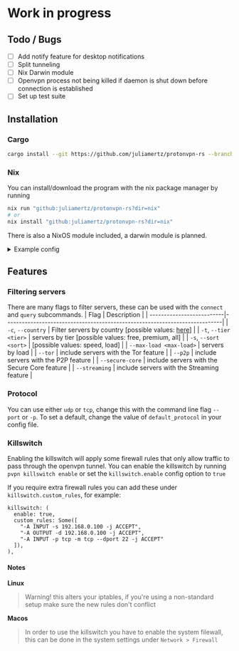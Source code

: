 # Work in progress

## Todo / Bugs

- [ ] Add notify feature for desktop notifications
- [ ] Split tunneling
- [ ] Nix Darwin module
- [ ] Openvpn process not being killed if daemon is shut down before connection is established
- [ ] Set up test suite

## Installation

### Cargo

```sh
cargo install --git https://github.com/juliamertz/protonvpn-rs --branch main
```

### Nix

You can install/download the program with the nix package manager by running

```sh
nix run "github:juliamertz/protonvpn-rs?dir=nix"
# or
nix install "github:juliamertz/protonvpn-rs?dir=nix"
```

There is also a NixOS module included, a darwin module is planned.

<details>
  <summary>Example config</summary>

```nix
{ inputs, ... }: {
  imports = [ inputs.protonvpn-rs.nixosModules.protonvpn ];

  services.protonvpn = {
    enable = true;
    requiresops = true;
    settings = {
      credentials_path = "/run/secrets/openvpn_auth";
      autostart_default = true;
      default_select = "fastest";
      default_protocol = "udp";
      default_criteria = {
        country = "nl";
        features = [ "streaming" ];
      };
      killswitch = {
        enable = false;
        custom_rules = [
          "-a input -s 192.168.0.100 -j accept"
          "-a output -d 192.168.0.100 -j accept"
          "-a input -p tcp -m tcp --dport 22 -j accept"
        ];
      };
    };
  };
}
```

</details>

## Features

### Filtering servers

There are many flags to filter servers, these can be used with the `connect` and `query` subcommands.
| Flag | Description |
| --------------------------|----------------------------------------------------------------------------|
| `-c`, `--country` | Filter servers by country [possible values: [here](src/api/types.rs#L132)] |
| `-t`, `--tier <tier>` | servers by tier [possible values: free, premium, all] |
| `-s`, `--sort <sort>` | [possible values: speed, load] |
| `--max-load <max-load>` | servers by load |
| `--tor` | include servers with the Tor feature |
| `--p2p` | include servers with the P2P feature |
| `--secure-core` | include servers with the Secure Core feature |
| `--streaming` | include servers with the Streaming feature |

### Protocol

You can use either `udp` or `tcp`, change this with the command line flag `--port` or `-p`.
To set a default, change the value of `default_protocol` in your config file.

### Killswitch

Enabling the killswitch will apply some firewall rules that only allow traffic to pass through the openvpn tunnel.
You can enable the killswitch by running `pvpn killswitch enable` or set the `killswitch.enable` config option to `true`

If you require extra firewall rules you can add these under `killswitch.custom_rules`, for example:

```ron
killswitch: (
  enable: true,
  custom_rules: Some([
    "-A INPUT -s 192.168.0.100 -j ACCEPT",
    "-A OUTPUT -d 192.168.0.100 -j ACCEPT",
    "-A INPUT -p tcp -m tcp --dport 22 -j ACCEPT"
  ]),
),
```

#### Notes

**Linux**

> Warning! this alters your iptables, if you're using a non-standard setup make sure the new rules don't conflict

**Macos**

> In order to use the killswitch you have to enable the system filewall, this can be done in the system settings under `Network > Firewall`
